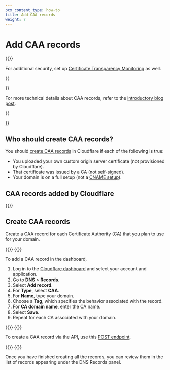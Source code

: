```yaml
---
pcx_content_type: how-to
title: Add CAA records
weight: 7
---
```


# Add CAA records

{{<render file="_caa-records-definition.md">}}
<br/>

For additional security, set up [Certificate Transparency Monitoring](/ssl/edge-certificates/additional-options/certificate-transparency-monitoring/) as well.

{{<Aside type="note" header="Note">}}

For more technical details about CAA records, refer to the [introductory blog post](https://blog.cloudflare.com/caa-of-the-wild/).

{{</Aside>}}

## Who should create CAA records?

You should [create CAA records](#create-caa-records) in Cloudflare if each of the following is true:

- You uploaded your own custom origin server certificate (not provisioned by Cloudflare).
- That certificate was issued by a CA (not self-signed).
- Your domain is on a full setup (not a [CNAME setup](/dns/zone-setups/partial-setup)).

## CAA records added by Cloudflare

{{<render file="_caa-records-added-by-cf.md">}}

## Create CAA records

Create a CAA record for each Certificate Authority (CA) that you plan to use for your domain.

{{<tabs labels="Dashboard | API">}}
{{<tab label="dashboard" no-code="true">}}
 
To add a CAA record in the dashboard, 

1.  Log in to the [Cloudflare dashboard](https://dash.cloudflare.com) and select your account and application.
2.  Go to **DNS** > **Records**.
3.  Select **Add record**.
4.  For **Type**, select **CAA**.
5.  For **Name**, type your domain.
6.  Choose a **Tag**, which specifies the behavior associated with the record.
7.  For **CA domain name**, enter the CA name.
8.  Select **Save**.
9.  Repeat for each CA associated with your domain.
 
{{</tab>}}
{{<tab label="api" no-code="true">}}
 
To create a CAA record via the API, use this [POST endpoint](https://developers.cloudflare.com/api/operations/dns-records-for-a-zone-create-dns-record).
 
{{</tab>}}
{{</tabs>}}

Once you have finished creating all the records, you can review them in the list of records appearing under the DNS Records panel.